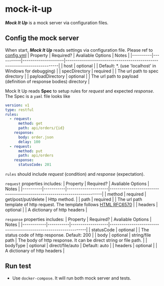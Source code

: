# mock-it-up
***Mock It Up*** is a mock server via configuration files.

## Config the mock server
When start, ***Mock It Up*** reads settings via configuration file. Please ref to [config.yml](https://github.com/vincent-scw/mock-it-up/blob/main/test/MockItUp.IntegrationTest/mockitup.d/conf.yml)
| Property | Required? | Avaliable Options   | Notes                                                                    |
|----------|-----------|---------------------|--------------------------------------------------------------------------|
| host     | optional  |                     | Default: &ast;. (use 'localhost' in Windows for debugging)                   |
| specDirectory | required  |                | The url path to spec directory |
| payloadDirectory | optional  |             | The url path to payload (definition of response bodies) directory |

Mock It Up reads **Spec** to setup rules for *request* and expected *response*.
The Spec is a ```yaml``` file looks like
```yml
version: v1
type: restful
rules:
  - request:
      method: get
      path: api/orders/{id}
    response:
      body: order.json
      delay: 100
  - request:
      method: put
      path: api/orders
    response:
      statusCode: 201
```

```rules``` should include *request* (condition) and *response* (expectation).

```request``` properties includes:
| Property | Required? | Avaliable Options   | Notes                                                                    |
|----------|-----------|---------------------|--------------------------------------------------------------------------|
| method   | required  | get/post/put/delete | Http method.                                                             |
| path     | required  |                     | The url path template of http request. The template follows [HTML RFC6570](https://tools.ietf.org/html/rfc6570) |
| headers  | optional  |                     | A dictionary of http headers                                             |

```response``` properties includes:
| Property   | Required? | Avaliable Options | Notes                                                            |
|------------|-----------|-------------------|------------------------------------------------------------------|
| statusCode | optional  |                   | The status code of http response. Default: 200                   |
| body       | optional  | string/file path  | The body of http response. It can be direct string or file path. |
| bodyType   | optional  | direct/file/auto  | Default: auto                                                    |
| headers    | optional  |                   | A dictionary of http headers                                     |

## Run test
* Use ```docker-compose```. It will run both mock server and tests.
